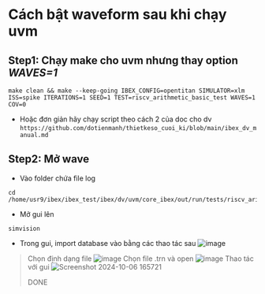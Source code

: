 # Cách bật waveform sau khi chạy uvm
## Step1: Chạy make cho uvm nhưng thay option *WAVES=1*
```
make clean && make --keep-going IBEX_CONFIG=opentitan SIMULATOR=xlm ISS=spike ITERATIONS=1 SEED=1 TEST=riscv_arithmetic_basic_test WAVES=1 COV=0
```
- Hoặc đơn giản hãy chạy script theo cách 2 của doc cho dv `https://github.com/dotienmanh/thietkeso_cuoi_ki/blob/main/ibex_dv_manual.md`
## Step2: Mở wave
- Vào folder chứa file log
```
cd /home/usr9/ibex/ibex_test/ibex/dv/uvm/core_ibex/out/run/tests/riscv_arithmetic_basic_test.1/waves.shm
```
- Mở gui lên
```
simvision
```
- Trong gui, import database vào bằng các thao tác sau
![image](https://github.com/user-attachments/assets/93644cb5-abcf-4de6-b2c1-99d36454cf96)
> Chọn định dạng file
![image](https://github.com/user-attachments/assets/29be671e-39aa-4a21-a86d-94fb546ca248)
> Chọn file .trn và open
![image](https://github.com/user-attachments/assets/bffab35d-9489-4f64-94c3-20e8c0ac7356)
> Thao tác với gui
![Screenshot 2024-10-06 165721](https://github.com/user-attachments/assets/e65fcbb8-aaa7-4260-be5e-4ad1f57d0d74)
>
> DONE
